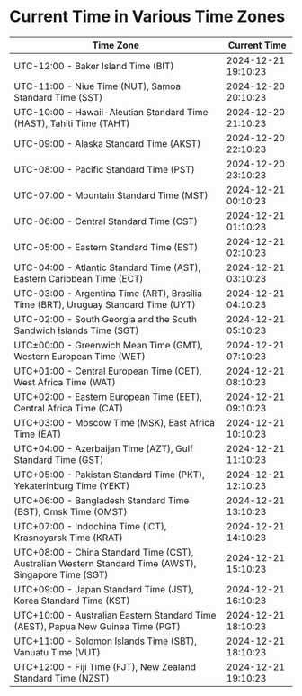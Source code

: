 # Current Time in Various Time Zones

| Time Zone | Current Time |
|-----------|--------------|
| UTC-12:00 - Baker Island Time (BIT) | 2024-12-21 19:10:23 |
| UTC-11:00 - Niue Time (NUT), Samoa Standard Time (SST) | 2024-12-20 20:10:23 |
| UTC-10:00 - Hawaii-Aleutian Standard Time (HAST), Tahiti Time (TAHT) | 2024-12-20 21:10:23 |
| UTC-09:00 - Alaska Standard Time (AKST) | 2024-12-20 22:10:23 |
| UTC-08:00 - Pacific Standard Time (PST) | 2024-12-20 23:10:23 |
| UTC-07:00 - Mountain Standard Time (MST) | 2024-12-21 00:10:23 |
| UTC-06:00 - Central Standard Time (CST) | 2024-12-21 01:10:23 |
| UTC-05:00 - Eastern Standard Time (EST) | 2024-12-21 02:10:23 |
| UTC-04:00 - Atlantic Standard Time (AST), Eastern Caribbean Time (ECT) | 2024-12-21 03:10:23 |
| UTC-03:00 - Argentina Time (ART), Brasília Time (BRT), Uruguay Standard Time (UYT) | 2024-12-21 04:10:23 |
| UTC-02:00 - South Georgia and the South Sandwich Islands Time (SGT) | 2024-12-21 05:10:23 |
| UTC±00:00 - Greenwich Mean Time (GMT), Western European Time (WET) | 2024-12-21 07:10:23 |
| UTC+01:00 - Central European Time (CET), West Africa Time (WAT) | 2024-12-21 08:10:23 |
| UTC+02:00 - Eastern European Time (EET), Central Africa Time (CAT) | 2024-12-21 09:10:23 |
| UTC+03:00 - Moscow Time (MSK), East Africa Time (EAT) | 2024-12-21 10:10:23 |
| UTC+04:00 - Azerbaijan Time (AZT), Gulf Standard Time (GST) | 2024-12-21 11:10:23 |
| UTC+05:00 - Pakistan Standard Time (PKT), Yekaterinburg Time (YEKT) | 2024-12-21 12:10:23 |
| UTC+06:00 - Bangladesh Standard Time (BST), Omsk Time (OMST) | 2024-12-21 13:10:23 |
| UTC+07:00 - Indochina Time (ICT), Krasnoyarsk Time (KRAT) | 2024-12-21 14:10:23 |
| UTC+08:00 - China Standard Time (CST), Australian Western Standard Time (AWST), Singapore Time (SGT) | 2024-12-21 15:10:23 |
| UTC+09:00 - Japan Standard Time (JST), Korea Standard Time (KST) | 2024-12-21 16:10:23 |
| UTC+10:00 - Australian Eastern Standard Time (AEST), Papua New Guinea Time (PGT) | 2024-12-21 18:10:23 |
| UTC+11:00 - Solomon Islands Time (SBT), Vanuatu Time (VUT) | 2024-12-21 18:10:23 |
| UTC+12:00 - Fiji Time (FJT), New Zealand Standard Time (NZST) | 2024-12-21 19:10:23 |
